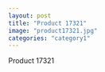 ```yaml
---
layout: post
title: "Product 17321"
image: "product17321.jpg"
categories: "category1"
---
```

Product 17321
